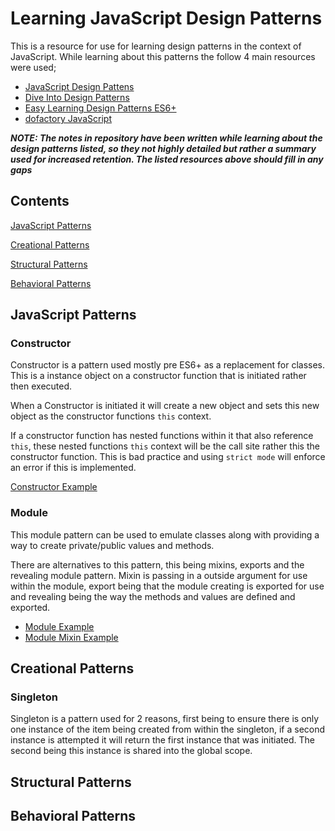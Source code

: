 # Learning JavaScript Design Patterns

This is a resource for use for learning design patterns in the context of JavaScript. While learning about this patterns the follow 4 main resources were used;

- [JavaScript Design Pattens](https://addyosmani.com/resources/essentialjsdesignpatterns/book/)
- [Dive Into Design Patterns](https://refactoring.guru/design-patterns/book)
- [Easy Learning Design Patterns ES6+](https://www.amazon.com.au/Easy-Learning-Design-Patterns-Javascript/dp/1070569739)
- [dofactory JavaScript](https://www.dofactory.com/javascript/design-patterns)

***NOTE: The notes in repository have been written while learning about the design patterns listed, so they not highly detailed but rather a summary used for increased retention. The listed resources above should fill in any gaps***

## Contents
[JavaScript Patterns](#javascript-patterns)

[Creational Patterns](#creational-patterns)

[Structural Patterns](#structural-patterns)

[Behavioral Patterns](#behavioral-patterns)

## JavaScript Patterns

### Constructor

Constructor is a pattern used mostly pre ES6+ as a replacement for classes. This is a instance object on a constructor function that is initiated rather then executed. 

When a Constructor is initiated it will create a new object and sets this new object as the constructor functions `this` context.

If a constructor function has nested functions within it that also reference `this`, these nested functions `this` context will be the call site rather this the constructor function. This is bad practice and using `strict mode` will enforce an error if this is implemented.

[Constructor Example](js/constructor.js)

### Module

This module pattern can be used to emulate classes along with providing a way to create private/public values and methods. 

There are alternatives to this pattern, this being mixins, exports and the revealing module pattern. Mixin is passing in a outside argument for use within the module, export being that the module creating is exported for use and revealing being the way the methods and values are defined and exported.

- [Module Example](js/module.js)
- [Module Mixin Example](js/module-mixin.js)

## Creational Patterns

### Singleton

Singleton is a pattern used for 2 reasons, first being to ensure there is only one instance of the item being created from within the singleton, if a second instance is attempted it will return the first instance that was initiated. The second being this instance is shared into the global scope.

## Structural Patterns
## Behavioral Patterns